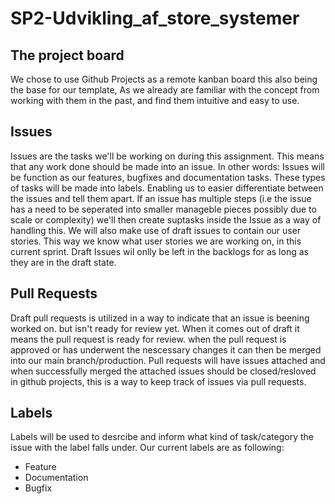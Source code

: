 # SP2-Udvikling_af_store_systemer

## The project board 
We chose to use Github Projects as a remote kanban board this also being the base for our template, As we already are familiar with the concept from working with them in the past, and find them intuitive and easy to use.

## Issues
Issues are the tasks we'll be working on during this assignment. This means that any work done should be made into an issue. In other words: Issues will be function as our features, bugfixes and documentation tasks. These types of tasks will be made into labels. Enabling us to easier differentiate between the issues and tell them apart. If an issue has multiple steps (i.e the issue has a need to be seperated into smaller manageble pieces possibly due to scale or complexity) we'll then create suptasks inside the Issue as a way of handling this. We will also make use of draft issues to contain our user stories. This way we know what user stories we are working on, in this current sprint. Draft Issues wil onlly be left in the backlogs for as long as they are in the draft state.

## Pull Requests
Draft pull requests is utilized in a way to indicate that an issue is beening worked on. but isn't ready for review yet. When it comes out of draft it means the pull request is ready for review. when the pull request is approved or has underwent the nescessary changes it can then be merged into our main branch/production.
Pull requests will have issues attached and when successfully merged the attached issues should be closed/resloved in github projects, this is a way to keep track of issues via pull requests.
## Labels 
Labels will be used to desrcibe and inform what kind of task/category the issue with the label falls under. Our current labels are as following: 
 - Feature
 - Documentation
 - Bugfix
 